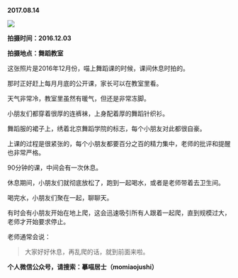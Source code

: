 
          
**2017.08.14**

![](http://wx3.sinaimg.cn/large/627d9660ly1fiiubvwn4rj20yg0mztcp.jpg)


**拍摄时间：2016.12.03**

**拍摄地点：舞蹈教室**

这张照片是2016年12月份，喵上舞蹈课的时候，课间休息时拍的。

那时正好赶上每月月底的公开课，家长可以在教室里看。

天气非常冷，教室里虽然有暖气，但还是非常冻脚。

小朋友们都穿着很厚的连裤袜，上身配着厚的舞蹈针织衫。

舞蹈服的裙子上，绣着北京舞蹈学院的标志，每个小朋友对此都很自豪。

上课的过程是很紧张的，每个小朋友都要百分之百的精力集中，老师的批评和提醒也非常严格。

90分钟的课，中间会有一次休息。

休息期间，小朋友们就彻底放松了，跑到一起喝水，或者是老师带着去卫生间。

喝完水，小朋友们聚在一起，聊聊天。

有时会有小朋友开始在地上爬，这会迅速吸引所有人跟着一起爬，直到规模过大，老师才开始要求停止。

老师通常会说：
>大家好好休息，再乱爬的话，就到前面来啦。




**个人微信公众号，请搜索：摹喵居士（momiaojushi）**

        